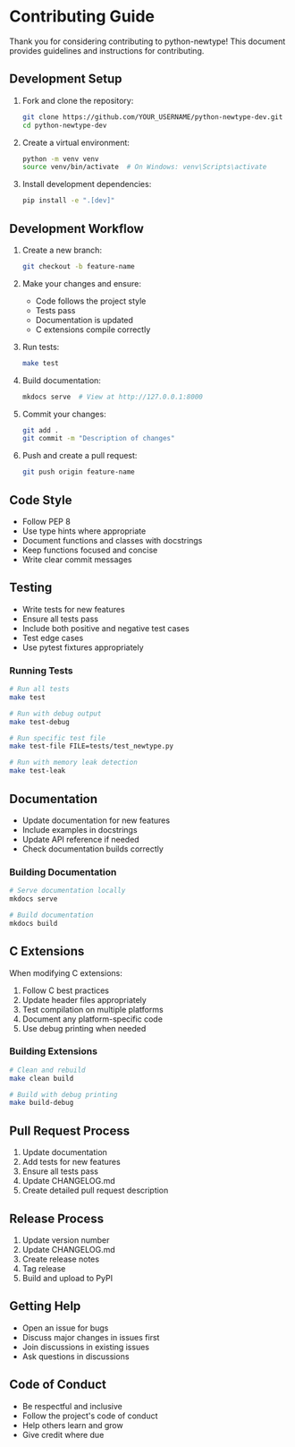 # Contributing Guide

Thank you for considering contributing to python-newtype! This document provides guidelines and instructions for contributing.

## Development Setup

1. Fork and clone the repository:
   ```bash
   git clone https://github.com/YOUR_USERNAME/python-newtype-dev.git
   cd python-newtype-dev
   ```

2. Create a virtual environment:
   ```bash
   python -m venv venv
   source venv/bin/activate  # On Windows: venv\Scripts\activate
   ```

3. Install development dependencies:
   ```bash
   pip install -e ".[dev]"
   ```

## Development Workflow

1. Create a new branch:
   ```bash
   git checkout -b feature-name
   ```

2. Make your changes and ensure:
   - Code follows the project style
   - Tests pass
   - Documentation is updated
   - C extensions compile correctly

3. Run tests:
   ```bash
   make test
   ```

4. Build documentation:
   ```bash
   mkdocs serve  # View at http://127.0.0.1:8000
   ```

5. Commit your changes:
   ```bash
   git add .
   git commit -m "Description of changes"
   ```

6. Push and create a pull request:
   ```bash
   git push origin feature-name
   ```

## Code Style

- Follow PEP 8
- Use type hints where appropriate
- Document functions and classes with docstrings
- Keep functions focused and concise
- Write clear commit messages

## Testing

- Write tests for new features
- Ensure all tests pass
- Include both positive and negative test cases
- Test edge cases
- Use pytest fixtures appropriately

### Running Tests

```bash
# Run all tests
make test

# Run with debug output
make test-debug

# Run specific test file
make test-file FILE=tests/test_newtype.py

# Run with memory leak detection
make test-leak
```

## Documentation

- Update documentation for new features
- Include examples in docstrings
- Update API reference if needed
- Check documentation builds correctly

### Building Documentation

```bash
# Serve documentation locally
mkdocs serve

# Build documentation
mkdocs build
```

## C Extensions

When modifying C extensions:

1. Follow C best practices
2. Update header files appropriately
3. Test compilation on multiple platforms
4. Document any platform-specific code
5. Use debug printing when needed

### Building Extensions

```bash
# Clean and rebuild
make clean build

# Build with debug printing
make build-debug
```

## Pull Request Process

1. Update documentation
2. Add tests for new features
3. Ensure all tests pass
4. Update CHANGELOG.md
5. Create detailed pull request description

## Release Process

1. Update version number
2. Update CHANGELOG.md
3. Create release notes
4. Tag release
5. Build and upload to PyPI

## Getting Help

- Open an issue for bugs
- Discuss major changes in issues first
- Join discussions in existing issues
- Ask questions in discussions

## Code of Conduct

- Be respectful and inclusive
- Follow the project's code of conduct
- Help others learn and grow
- Give credit where due
